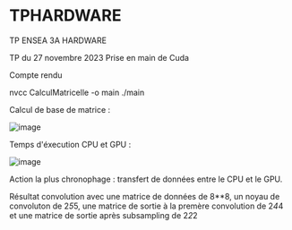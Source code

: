# TPHARDWARE
TP ENSEA 3A HARDWARE


TP du 27 novembre 2023
Prise en main de Cuda


Compte rendu 

nvcc CalculMatricelle -o main
./main 


Calcul de base de matrice : 

![image](https://github.com/PriscaCarnot/TPHARDWARE/assets/118208053/f701d992-dc4f-4f12-9d4f-70efc47a8273)

Temps d'éxecution CPU et GPU : 

![image](https://github.com/PriscaCarnot/TPHARDWARE/assets/118208053/20b85af1-86aa-4515-a99d-a1feed5d32d8)

Action la plus chronophage : transfert de données entre le CPU et le GPU.

Résultat convolution avec une matrice de données de 8**8, un noyau de convoluton de 2*5*5, une matrice de sortie à la premère convolution de 2*4*4 et une matrice de sortie après subsampling de 2*2*2 
